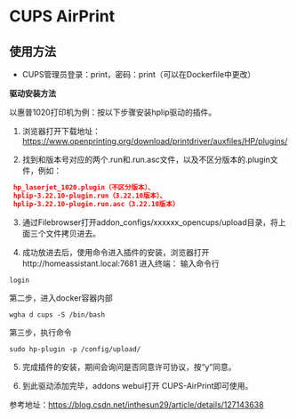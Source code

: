 # CUPS AirPrint

## 使用方法

- CUPS管理员登录：print，密码：print（可以在Dockerfile中更改）



**驱动安装方法**

以惠普1020打印机为例：按以下步骤安装hplip驱动的插件。

1. 浏览器打开下载地址：https://www.openprinting.org/download/printdriver/auxfiles/HP/plugins/

2. 找到和版本号对应的两个.run和.run.asc文件，以及不区分版本的.plugin文件，例如：
  ```json
   hp_laserjet_1020.plugin（不区分版本）、
   hplip-3.22.10-plugin.run（3.22.10版本）、	
   hplip-3.22.10-plugin.run.asc（3.22.10版本）
``` 
3. 通过Filebrowser打开addon_configs/xxxxxx_opencups/upload目录，将上面三个文件拷贝进去。

4. 成功放进去后，使用命令进入插件的安装，浏览器打开http://homeassistant.local:7681 进入终端：
输入命令行
```shell
login
```
第二步，进入docker容器内部
```shell
wgha d cups -S /bin/bash
```
第三步，执行命令
```shell
sudo hp-plugin -p /config/upload/
```
5. 完成插件的安装，期间会询问是否同意许可协议，按“y”同意。

6. 到此驱动添加完毕，addons webui打开 CUPS-AirPrint即可使用。


参考地址：https://blog.csdn.net/inthesun29/article/details/127143638
